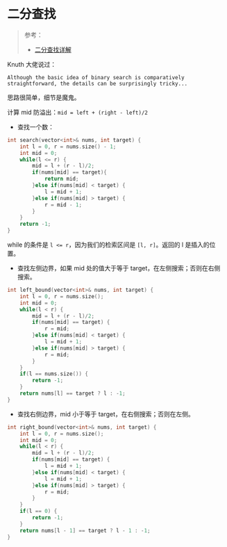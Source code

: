 # 二分查找

> 参考：
> 
> - [二分查找详解](https://labuladong.gitbook.io/algo/suan-fa-si-wei-xi-lie/er-fen-cha-zhao-xiang-jie)

Knuth 大佬说过：

`Although the basic idea of binary search is comparatively straightforward, the details can be surprisingly tricky...`

思路很简单，细节是魔鬼。

计算 mid 防溢出：`mid = left + (right - left)/2`

- 查找一个数：

```c++
int search(vector<int>& nums, int target) {
    int l = 0, r = nums.size() - 1;
    int mid = 0;
    while(l <= r) {
        mid = l + (r - l)/2;
        if(nums[mid] == target){
            return mid;
        }else if(nums[mid] < target) {
            l = mid + 1;
        }else if(nums[mid] > target) {
            r = mid - 1;
        }
    }
    return -1;
}
```

while 的条件是 `l <= r`，因为我们的检索区间是 `[l, r]`。返回的 l 是插入的位置。

- 查找左侧边界，如果 mid 处的值大于等于 target，在左侧搜索；否则在右侧搜索。

```c++
int left_bound(vector<int>& nums, int target) {
    int l = 0, r = nums.size();
    int mid = 0;
    while(l < r) {
        mid = l + (r - l)/2;
        if(nums[mid] == target) {
            r = mid;
        }else if(nums[mid] < target) {
            l = mid + 1;
        }else if(nums[mid] > target) {
            r = mid;
        }
    }
    if(l == nums.size()) {
        return -1;
    }
    return nums[l] == target ? l : -1;
}
```

- 查找右侧边界，mid 小于等于 target，在右侧搜索；否则在左侧。

```c++
int right_bound(vector<int>& nums, int target) {
    int l = 0, r = nums.size();
    int mid = 0;
    while(l < r) {
        mid = l + (r - l)/2;
        if(nums[mid] == target) {
            l = mid + 1;
        }else if(nums[mid] < target) {
            l = mid + 1;
        }else if(nums[mid] > target) {
            r = mid;
        }
    }
    if(l == 0) {
        return -1;
    }
    return nums[l - 1] == target ? l - 1 : -1;
}
```